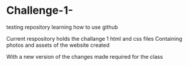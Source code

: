 # Challenge-1-
testing repository learning how to use github

Current respository holds the challange 1 html and css files 
Containing photos and assets of the website created

With a new version of the changes made required for the class
